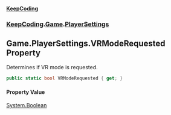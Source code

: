 #### [KeepCoding](index.md 'index')
### [KeepCoding](KeepCoding.md 'KeepCoding').[Game](Game.md 'KeepCoding.Game').[PlayerSettings](Game.PlayerSettings.md 'KeepCoding.Game.PlayerSettings')
## Game.PlayerSettings.VRModeRequested Property
Determines if VR mode is requested.  
```csharp
public static bool VRModeRequested { get; }
```
#### Property Value
[System.Boolean](https://docs.microsoft.com/en-us/dotnet/api/System.Boolean 'System.Boolean')
